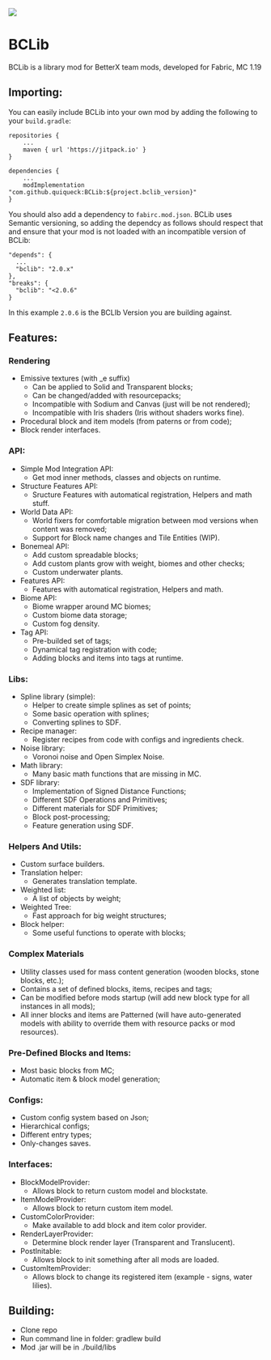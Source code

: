 [![](https://jitpack.io/v/quiqueck/BCLib.svg)](https://jitpack.io/#quiqueck/BCLib)

# BCLib

BCLib is a library mod for BetterX team mods, developed for Fabric, MC 1.19

## Importing:

You can easily include BCLib into your own mod by adding the following to your `build.gradle`:

```
repositories {
    ...
    maven { url 'https://jitpack.io' } 
}
```

```
dependencies {
    ...
    modImplementation "com.github.quiqueck:BCLib:${project.bclib_version}"
}
```

You should also add a dependency to `fabirc.mod.json`. BCLib uses Semantic versioning, so adding the dependcy as follows
should respect that and ensure that your mod is not loaded with an incompatible version of BCLib:

```
"depends": {
  ...
  "bclib": "2.0.x"
},
"breaks": {
  "bclib": "<2.0.6"
}
```

In this example `2.0.6` is the BCLIb Version you are building against.

## Features:

### Rendering

* Emissive textures (with _e suffix)
    * Can be applied to Solid and Transparent blocks;
    * Can be changed/added with resourcepacks;
    * Incompatible with Sodium and Canvas (just will be not rendered);
    * Incompatible with Iris shaders (Iris without shaders works fine).
* Procedural block and item models (from paterns or from code);
* Block render interfaces.

### API:

* Simple Mod Integration API:
    * Get mod inner methods, classes and objects on runtime.
* Structure Features API:
    * Sructure Features with automatical registration, Helpers and math stuff.
* World Data API:
    * World fixers for comfortable migration between mod versions when content was removed;
    * Support for Block name changes and Tile Entities (WIP).
* Bonemeal API:
    * Add custom spreadable blocks;
    * Add custom plants grow with weight, biomes and other checks;
    * Custom underwater plants.
* Features API:
    * Features with automatical registration, Helpers and math.
* Biome API:
    * Biome wrapper around MC biomes;
    * Custom biome data storage;
    * Custom fog density.
* Tag API:
    * Pre-builded set of tags;
    * Dynamical tag registration with code;
    * Adding blocks and items into tags at runtime.

### Libs:

* Spline library (simple):
    * Helper to create simple splines as set of points;
    * Some basic operation with splines;
    * Converting splines to SDF.
* Recipe manager:
    * Register recipes from code with configs and ingredients check.
* Noise library:
    * Voronoi noise and Open Simplex Noise.
* Math library:
    * Many basic math functions that are missing in MC.
* SDF library:
    * Implementation of Signed Distance Functions;
    * Different SDF Operations and Primitives;
    * Different materials for SDF Primitives;
    * Block post-processing;
    * Feature generation using SDF.

### Helpers And Utils:

* Custom surface builders.
* Translation helper:
    * Generates translation template.
* Weighted list:
    * A list of objects by weight;
* Weighted Tree:
    * Fast approach for big weight structures;
* Block helper:
    * Some useful functions to operate with blocks;

### Complex Materials

* Utility classes used for mass content generation (wooden blocks, stone blocks, etc.);
* Contains a set of defined blocks, items, recipes and tags;
* Can be modified before mods startup (will add new block type for all instances in all mods);
* All inner blocks and items are Patterned (will have auto-generated models with ability to override them with resource
  packs or mod resources).

### Pre-Defined Blocks and Items:

* Most basic blocks from MC;
* Automatic item & block model generation;

### Configs:

* Custom config system based on Json;
* Hierarchical configs;
* Different entry types;
* Only-changes saves.

### Interfaces:

* BlockModelProvider:
    * Allows block to return custom model and blockstate.
* ItemModelProvider:
    * Allows block to return custom item model.
* CustomColorProvider:
    * Make available to add block and item color provider.
* RenderLayerProvider:
    * Determine block render layer (Transparent and Translucent).
* PostInitable:
    * Allows block to init something after all mods are loaded.
* CustomItemProvider:
    * Allows block to change its registered item (example - signs, water lilies).

## Building:

* Clone repo
* Run command line in folder: gradlew build
* Mod .jar will be in ./build/libs
